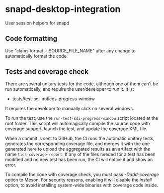 # snapd-desktop-integration
User session helpers for snapd

## Code formatting

Use "clang-format -i SOURCE_FILE_NAME" after any change to automatically
format the code.

## Tests and coverage check

There are several unitary tests for the code, although one of them can't be
run automatically, and require the user/developer to run it. It is:

- tests/test-sdi-notices-progress-window

It requires the developer to manually click on several windows.

To run the test, use the `run-test-sdi-progress-window` script located at
the root folder. This script will automagically compile the source code with
coverage support, launch the test, and update the coverage XML file.

When a commit is sent to GitHub, the CI runs the automatic unitary tests,
generates the corresponding coverage file, and merges it with the one generated
here to upload the aggregated results as an artifact with the name
`tics-coverage-report`. If any of the files needed for a test has been modified
and no new test has been run, the CI will notice it and show an error.

To compile the code with coverage check, you must pass *-Dadd-coverage* option
to Meson. For security reasons, enabling it will disable the *install* option,
to avoid installing system-wide binaries with coverage code inside.
